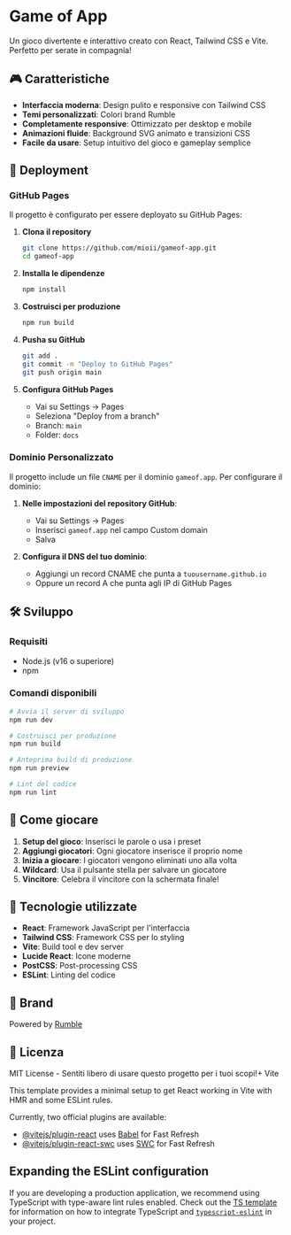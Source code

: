 # Game of App

Un gioco divertente e interattivo creato con React, Tailwind CSS e Vite. Perfetto per serate in compagnia!

## 🎮 Caratteristiche

- **Interfaccia moderna**: Design pulito e responsive con Tailwind CSS
- **Temi personalizzati**: Colori brand Rumble
- **Completamente responsive**: Ottimizzato per desktop e mobile
- **Animazioni fluide**: Background SVG animato e transizioni CSS
- **Facile da usare**: Setup intuitivo del gioco e gameplay semplice

## 🚀 Deployment

### GitHub Pages

Il progetto è configurato per essere deployato su GitHub Pages:

1. **Clona il repository**
   ```bash
   git clone https://github.com/mioii/gameof-app.git
   cd gameof-app
   ```

2. **Installa le dipendenze**
   ```bash
   npm install
   ```

3. **Costruisci per produzione**
   ```bash
   npm run build
   ```

4. **Pusha su GitHub**
   ```bash
   git add .
   git commit -m "Deploy to GitHub Pages"
   git push origin main
   ```

5. **Configura GitHub Pages**
   - Vai su Settings → Pages
   - Seleziona "Deploy from a branch"
   - Branch: `main`
   - Folder: `docs`

### Dominio Personalizzato

Il progetto include un file `CNAME` per il dominio `gameof.app`. Per configurare il dominio:

1. **Nelle impostazioni del repository GitHub**:
   - Vai su Settings → Pages
   - Inserisci `gameof.app` nel campo Custom domain
   - Salva

2. **Configura il DNS del tuo dominio**:
   - Aggiungi un record CNAME che punta a `tuousername.github.io`
   - Oppure un record A che punta agli IP di GitHub Pages

## 🛠️ Sviluppo

### Requisiti
- Node.js (v16 o superiore)
- npm

### Comandi disponibili

```bash
# Avvia il server di sviluppo
npm run dev

# Costruisci per produzione
npm run build

# Anteprima build di produzione
npm run preview

# Lint del codice
npm run lint
```

## 🎯 Come giocare

1. **Setup del gioco**: Inserisci le parole o usa i preset
2. **Aggiungi giocatori**: Ogni giocatore inserisce il proprio nome
3. **Inizia a giocare**: I giocatori vengono eliminati uno alla volta
4. **Wildcard**: Usa il pulsante stella per salvare un giocatore
5. **Vincitore**: Celebra il vincitore con la schermata finale!

## 🎨 Tecnologie utilizzate

- **React**: Framework JavaScript per l'interfaccia
- **Tailwind CSS**: Framework CSS per lo styling
- **Vite**: Build tool e dev server
- **Lucide React**: Icone moderne
- **PostCSS**: Post-processing CSS
- **ESLint**: Linting del codice

## 🏢 Brand

Powered by [Rumble](https://gorumble.app)

## 📝 Licenza

MIT License - Sentiti libero di usare questo progetto per i tuoi scopi!+ Vite

This template provides a minimal setup to get React working in Vite with HMR and some ESLint rules.

Currently, two official plugins are available:

- [@vitejs/plugin-react](https://github.com/vitejs/vite-plugin-react/blob/main/packages/plugin-react) uses [Babel](https://babeljs.io/) for Fast Refresh
- [@vitejs/plugin-react-swc](https://github.com/vitejs/vite-plugin-react/blob/main/packages/plugin-react-swc) uses [SWC](https://swc.rs/) for Fast Refresh

## Expanding the ESLint configuration

If you are developing a production application, we recommend using TypeScript with type-aware lint rules enabled. Check out the [TS template](https://github.com/vitejs/vite/tree/main/packages/create-vite/template-react-ts) for information on how to integrate TypeScript and [`typescript-eslint`](https://typescript-eslint.io) in your project.
